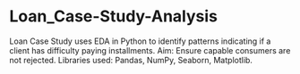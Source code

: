 # Loan_Case-Study-Analysis
Loan Case Study uses EDA in Python to identify patterns indicating if a client has difficulty paying installments. Aim: Ensure capable consumers are not rejected. Libraries used: Pandas, NumPy, Seaborn, Matplotlib.
